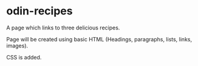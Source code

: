 # odin-recipes
A page which links to three delicious recipes. 

Page will be created using basic HTML (Headings, paragraphs, lists, links, images).

CSS is added.
